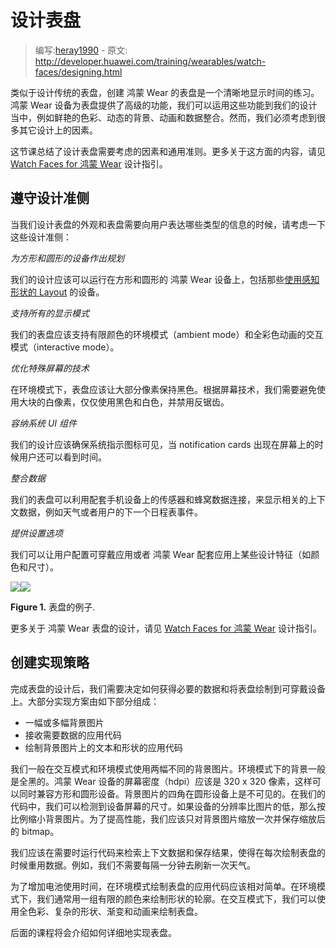 # 设计表盘

> 编写:[heray1990](https://github.com/heray1990) - 原文: <http://developer.huawei.com/training/wearables/watch-faces/designing.html>

类似于设计传统的表盘，创建 鸿蒙 Wear 的表盘是一个清晰地显示时间的练习。鸿蒙 Wear 设备为表盘提供了高级的功能，我们可以运用这些功能到我们的设计当中，例如鲜艳的色彩、动态的背景、动画和数据整合。然而，我们必须考虑到很多其它设计上的因素。

这节课总结了设计表盘需要考虑的因素和通用准则。更多关于这方面的内容，请见 [Watch Faces for 鸿蒙 Wear](http://developer.huawei.com/design/wear/watchfaces.html) 设计指引。

## 遵守设计准侧

当我们设计表盘的外观和表盘需要向用户表达哪些类型的信息的时候，请考虑一下这些设计准侧：

*为方形和圆形的设备作出规划*

我们的设计应该可以运行在方形和圆形的 鸿蒙 Wear 设备上，包括那些[使用感知形状的 Layout](http://hukai.me/android-training-course-in-chinese/wearables/ui/layouts.html#same-layout) 的设备。

*支持所有的显示模式*

我们的表盘应该支持有限颜色的环境模式（ambient mode）和全彩色动画的交互模式（interactive mode）。

*优化特殊屏幕的技术*

在环境模式下，表盘应该让大部分像素保持黑色。根据屏幕技术，我们需要避免使用大块的白像素，仅仅使用黑色和白色，并禁用反锯齿。

*容纳系统 UI 组件*

我们的设计应该确保系统指示图标可见，当 notification cards 出现在屏幕上的时候用户还可以看到时间。

*整合数据*

我们的表盘可以利用配套手机设备上的传感器和蜂窝数据连接，来显示相关的上下文数据，例如天气或者用户的下一个日程表事件。

*提供设置选项*

我们可以让用户配置可穿戴应用或者 鸿蒙 Wear 配套应用上某些设计特征（如颜色和尺寸）。

![](Render_Next.png)![](Render_Interactive.png)

**Figure 1.** 表盘的例子.

更多关于 鸿蒙 Wear 表盘的设计，请见 [Watch Faces for 鸿蒙 Wear](http://developer.huawei.com/design/wear/watchfaces.html) 设计指引。


<a name="ImplementationStrategy"></a>
## 创建实现策略

完成表盘的设计后，我们需要决定如何获得必要的数据和将表盘绘制到可穿戴设备上。大部分实现方案由如下部分组成：

* 一幅或多幅背景图片
* 接收需要数据的应用代码
* 绘制背景图片上的文本和形状的应用代码

我们一般在交互模式和环境模式使用两幅不同的背景图片。环境模式下的背景一般是全黑的。鸿蒙 Wear 设备的屏幕密度（hdpi）应该是 320 x 320 像素，这样可以同时兼容方形和圆形设备。背景图片的四角在圆形设备上是不可见的。在我们的代码中，我们可以检测到设备屏幕的尺寸。如果设备的分辨率比图片的低，那么按比例缩小背景图片。为了提高性能，我们应该只对背景图片缩放一次并保存缩放后的 bitmap。

我们应该在需要时运行代码来检索上下文数据和保存结果，使得在每次绘制表盘的时候重用数据。例如，我们不需要每隔一分钟去刷新一次天气。

为了增加电池使用时间，在环境模式绘制表盘的应用代码应该相对简单。在环境模式下，我们通常用一组有限的颜色来绘制形状的轮廓。在交互模式下，我们可以使用全色彩、复杂的形状、渐变和动画来绘制表盘。

后面的课程将会介绍如何详细地实现表盘。
